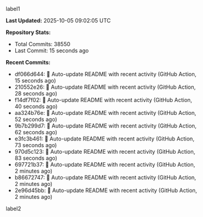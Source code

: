 
label1 
<!-- ACTIVITY_START -->
**Last Updated:** 2025-10-05 09:02:05 UTC

**Repository Stats:**
- Total Commits: 38550
- Last Commit: 15 seconds ago

**Recent Commits:**
- df066d644: 🤖 Auto-update README with recent activity (GitHub Action, 15 seconds ago)
- 210552e26: 🤖 Auto-update README with recent activity (GitHub Action, 28 seconds ago)
- f14df7f02: 🤖 Auto-update README with recent activity (GitHub Action, 40 seconds ago)
- aa324b76e: 🤖 Auto-update README with recent activity (GitHub Action, 52 seconds ago)
- 9b7b299d7: 🤖 Auto-update README with recent activity (GitHub Action, 62 seconds ago)
- e3fc3b461: 🤖 Auto-update README with recent activity (GitHub Action, 73 seconds ago)
- 970d5c123: 🤖 Auto-update README with recent activity (GitHub Action, 83 seconds ago)
- 697721b37: 🤖 Auto-update README with recent activity (GitHub Action, 2 minutes ago)
- b86672747: 🤖 Auto-update README with recent activity (GitHub Action, 2 minutes ago)
- 2e96d45bb: 🤖 Auto-update README with recent activity (GitHub Action, 2 minutes ago)
<!-- ACTIVITY_END -->

label2

